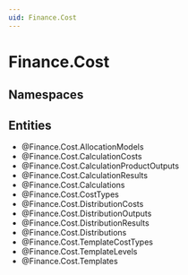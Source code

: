 ```yaml
---
uid: Finance.Cost
---
```

# Finance.Cost

## Namespaces

## Entities
- @Finance.Cost.AllocationModels  
- @Finance.Cost.CalculationCosts  
- @Finance.Cost.CalculationProductOutputs  
- @Finance.Cost.CalculationResults  
- @Finance.Cost.Calculations  
- @Finance.Cost.CostTypes  
- @Finance.Cost.DistributionCosts  
- @Finance.Cost.DistributionOutputs  
- @Finance.Cost.DistributionResults  
- @Finance.Cost.Distributions  
- @Finance.Cost.TemplateCostTypes  
- @Finance.Cost.TemplateLevels  
- @Finance.Cost.Templates  

